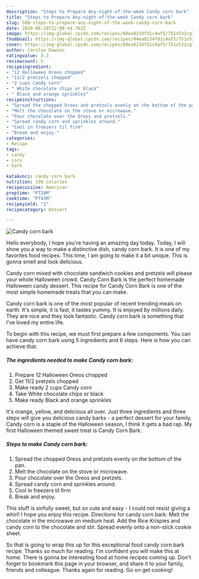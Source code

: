 ```yaml
---
description: "Steps to Prepare Any-night-of-the-week Candy corn bark"
title: "Steps to Prepare Any-night-of-the-week Candy corn bark"
slug: 560-steps-to-prepare-any-night-of-the-week-candy-corn-bark
date: 2020-06-20T22:09:44.763Z
image: https://img-global.cpcdn.com/recipes/04ea8234fd1c4af5/751x532cq70/candy-corn-bark-recipe-main-photo.jpg
thumbnail: https://img-global.cpcdn.com/recipes/04ea8234fd1c4af5/751x532cq70/candy-corn-bark-recipe-main-photo.jpg
cover: https://img-global.cpcdn.com/recipes/04ea8234fd1c4af5/751x532cq70/candy-corn-bark-recipe-main-photo.jpg
author: Carolyn Dawson
ratingvalue: 3.3
reviewcount: 5
recipeingredient:
- "12 Halloween Oreos chopped"
- "11/2 pretzels chopped"
- "2 cups Candy corn"
- " White chocolate chips or black"
- " Black and orange sprinkles"
recipeinstructions:
- "Spread the chopped Oreos and pretzels evenly on the bottom of the pan."
- "Melt the chocolate on the stove or microwave."
- "Pour chocolate over the Oreos and pretzels."
- "Spread candy corn and sprinkles around."
- "Cool in freezers til firm"
- "Break and enjoy."
categories:
- Recipe
tags:
- candy
- corn
- bark

katakunci: candy corn bark 
nutrition: 199 calories
recipecuisine: American
preptime: "PT20M"
cooktime: "PT43M"
recipeyield: "2"
recipecategory: Dessert

---
```



![Candy corn bark](https://img-global.cpcdn.com/recipes/04ea8234fd1c4af5/751x532cq70/candy-corn-bark-recipe-main-photo.jpg)

Hello everybody, I hope you're having an amazing day today. Today, I will show you a way to make a distinctive dish, candy corn bark. It is one of my favorites food recipes. This time, I am going to make it a bit unique. This is gonna smell and look delicious.

Candy corn mixed with chocolate sandwich cookies and pretzels will please your whole Halloween crowd. Candy Corn Bark is the perfect homemade Halloween candy dessert. This recipe for Candy Corn Bark is one of the most simple homemade treats that you can make.

Candy corn bark is one of the most popular of recent trending meals on earth. It's simple, it is fast, it tastes yummy. It is enjoyed by millions daily. They are nice and they look fantastic. Candy corn bark is something that I've loved my entire life.


To begin with this recipe, we must first prepare a few components. You can have candy corn bark using 5 ingredients and 6 steps. Here is how you can achieve that.

<!--inarticleads1-->

##### The ingredients needed to make Candy corn bark:

1. Prepare 12 Halloween Oreos chopped
1. Get 11/2 pretzels chopped
1. Make ready 2 cups Candy corn
1. Take  White chocolate chips or black
1. Make ready  Black and orange sprinkles


It&#39;s orange, yellow, and delicious all over. Just three ingredients and three steps will give you delicious candy barks - a perfect dessert for your family. Candy corn is a staple of the Halloween season, I think it gets a bad rap. My first Halloween themed sweet treat is Candy Corn Bark. 

<!--inarticleads2-->

##### Steps to make Candy corn bark:

1. Spread the chopped Oreos and pretzels evenly on the bottom of the pan.
1. Melt the chocolate on the stove or microwave.
1. Pour chocolate over the Oreos and pretzels.
1. Spread candy corn and sprinkles around.
1. Cool in freezers til firm
1. Break and enjoy.


This stuff is sinfully sweet, but so cute and easy - I could not resist giving a whirl! I hope you enjoy this recipe. Directions for candy corn bark: Melt the chocolate in the microwave on medium heat. Add the Rice Krispies and candy corn to the chocolate and stir. Spread evenly onto a non-stick cookie sheet. 

So that is going to wrap this up for this exceptional food candy corn bark recipe. Thanks so much for reading. I'm confident you will make this at home. There is gonna be interesting food at home recipes coming up. Don't forget to bookmark this page in your browser, and share it to your family, friends and colleague. Thanks again for reading. Go on get cooking!
